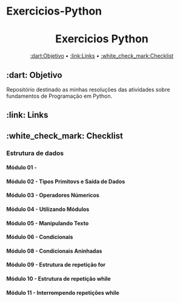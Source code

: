 # Exercicios-Python


<h1 align="center">Exercicios Python</h1>
<p align="center">
 <a href="#Objetivo">:dart:Objetivo</a> •
 <a href="#Links">:link:Links</a> • 
 <a href="#Checklist">:white_check_mark:Checklist</a>
</p>

<h2 id="Objetivo"> :dart: Objetivo </h2>
<p>Repositório destinado as minhas resoluções das atividades sobre fundamentos de Programação em Python.</p>

<h2 id="Links">:link: Links</h2>
<h3><a href=></a></h3>

<h2 id="Checklist" >:white_check_mark: Checklist</h2>

<h3>Estrutura de dados</h3>

<h4>Módulo 01 - </h4>

<h4>Módulo 02 - Tipos Primitovs e Saída de Dados </h4>

<h4>Módulo 03 - Operadores Númericos </h4>

<h4>Módulo 04 - Utilizando Módulos </h4>

<h4>Módulo 05 - Manipulando Texto </h4>

<h4>Módulo 06 - Condicionais </h4>

<h4>Módulo 08 - Condicionais Aninhadas </h4>

<h4>Módulo 09 - Estrutura de repetição for</h4>

<h4>Módulo 10 - Estrutura de repetição while</h4>

<h4>Módulo 11 - Interrompendo repetições while</h4>
